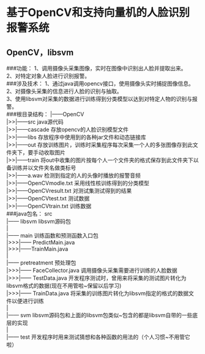 基于OpenCV和支持向量机的人脸识别报警系统
==========================================
OpenCV，libsvm
------------------------------------------
###功能：
1、调用摄像头采集图像，实时在图像中识别出人脸并提取出来。<br>
2、对特定对象人脸进行识别报警。<br>
###涉及技术：
1、通过java调用opencv接口，使用摄像头实时捕捉图像信息。<br>
2、对摄像头采集的信息进行人脸的识别与抽取。<br>
3、使用libsvm对采集的数据进行训练得到分类模型以达到对特定人物的识别与报警。<br>
###根目录结构：
|——OpenCV<br>
|>>|——src  java源代码<br>
|>>|——cascade  存放opencv的人脸识别模型文件<br>
|>>|——libs 存放程序中使用到的各种jar文件和动态链接库<br>
|>>|——out  存放训练图片，训练时采集程序每次采集一个人的多张图像存到此文件夹下，要手动收取图片<br>
|>>|——train  将out中收集的图片按每个人一个文件夹的格式保存到此文件夹下以备训练并以文件夹名做类标号<br>
|>>|——a.wav  检测到指定的人的头像时播放的报警音频<br>
|>>|——OpenCVmodle.txt  采用线性核训练得到的分类模型<br>
|>>|——OpenCVresult.txt  对测试集测试得到的结果<br>
|>>|——OpenCVtest.txt  测试数据<br>
|>>|——OpenCVtrain.txt  训练数据<br>
###java包名：
src<br>
  |—— libsvm libsvm源码包<br>
  |<br>
  |—— main 训练函数和预测函数入口包<br>
  |>>>|—— PredictMain.java<br>
  |>>>|——TrainMain.java<br>
  |<br>
  |—— pretreatment 预处理包<br>
  |>>>|—— FaceCollector.java 调用摄像头采集需要进行训练的人脸数据<br>
  |>>>|—— TestData.java 开发程序测试时，曾用来将采集的测试图片转化为libsvm格式的数据(现在不用管啦~保留以后学习)<br>
  |>>>|—— TrainData.java 将采集的训练图片转化为libsvm指定的格式的数据文件以便进行训练<br>
  |<br>
  |—— svm libsvm源码包和上面的libsvm包类似~包含的都是libsvm自带的一些底层的实现<br>
  |<br>
  |—— test 开发程序时用来测试猜想和各种函数的用法的（个人习惯~不用管它啦）<br>

